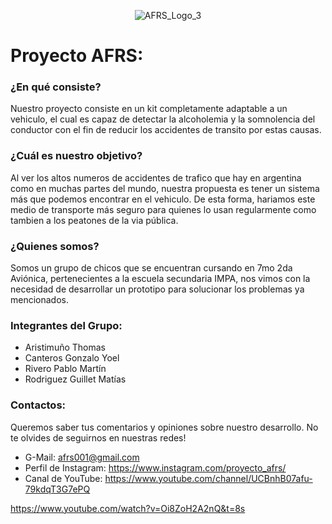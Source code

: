 <div align="center">
  
  ![AFRS_Logo_3](https://user-images.githubusercontent.com/82232036/144950306-3930c7e7-9327-4ec7-b23b-bdb8905ed345.jpg)

</div>

# Proyecto AFRS:

### ¿En qué consiste?
Nuestro proyecto consiste en un kit completamente adaptable a un vehiculo, el cual es capaz de detectar la alcoholemia y la somnolencia del conductor con el fin de reducir los accidentes de transito por estas causas.

### ¿Cuál es nuestro objetivo?
Al ver los altos numeros de accidentes de trafico que hay en argentina como en muchas partes del mundo, nuestra propuesta es tener un sistema más que podemos encontrar en el vehiculo. De esta forma, hariamos este medio de transporte más seguro para quienes lo usan regularmente como tambien a los peatones de la via pública.

### ¿Quienes somos?
Somos un grupo de chicos que se encuentran cursando en 7mo 2da Aviónica, pertenecientes a la escuela secundaria IMPA, nos vimos con la necesidad de desarrollar un prototipo para solucionar los problemas ya mencionados.

### Integrantes del Grupo:
- Aristimuño Thomas
- Canteros Gonzalo Yoel
- Rivero Pablo Martín
- Rodriguez Guillet Matías

### Contactos:
Queremos saber tus comentarios y opiniones sobre nuestro desarrollo. No te olvides de seguirnos en nuestras redes!

- G-Mail: afrs001@gmail.com
- Perfil de Instagram: https://www.instagram.com/proyecto_afrs/
- Canal de YouTube: https://www.youtube.com/channel/UCBnhB07afu-79kdqT3G7ePQ  

https://www.youtube.com/watch?v=Oi8ZoH2A2nQ&t=8s

